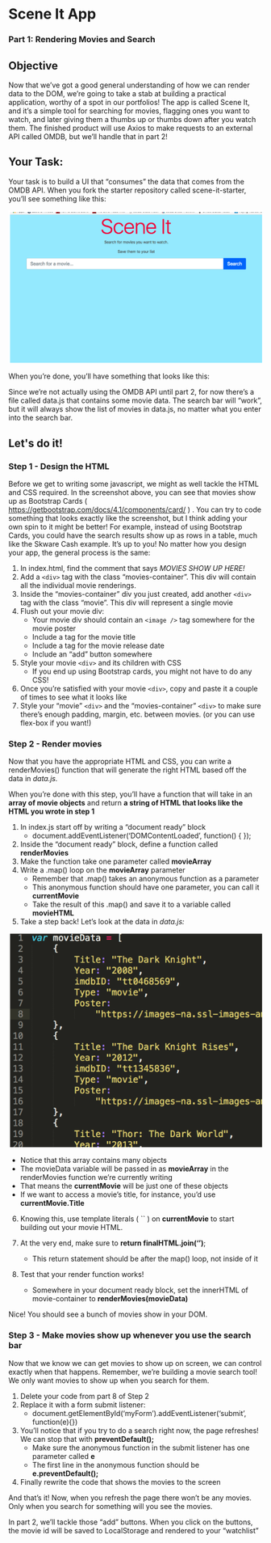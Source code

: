 # Scene It App

### Part 1: Rendering Movies and Search

## Objective

Now that we’ve got a good general understanding of how we can render data to the DOM, we’re going to take a stab at building a practical application, worthy of a spot in our portfolios! The app is called Scene It, and it’s a simple tool for searching for movies, flagging ones you want to watch, and later giving them a thumbs up or thumbs down after you watch them. The finished product will use Axios to make requests to an external API called OMDB, but we’ll handle that in part 2!

## Your Task:

Your task is to build a UI that “consumes” the data that comes from the OMDB API. When you fork the starter repository called scene-it-starter, you’ll see something like this:

![scene it 1](.././img/sceneitImg1.png)

When you’re done, you’ll have something that looks like this:

Since we’re not actually using the OMDB API until part 2, for now there’s a file called data.js that contains some movie data. The search bar will “work”, but it will always show the list of movies in data.js, no matter what you enter into the search bar.

## Let's do it!

### Step 1 - Design the HTML

Before we get to writing some javascript, we might as well tackle the HTML and CSS required. In the screenshot above, you can see that movies show up as Bootstrap Cards ( https://getbootstrap.com/docs/4.1/components/card/ ) . You can try to code something that looks exactly like the screenshot, but I think adding your own spin to it might be better! For example, instead of using Bootstrap Cards, you could have the search results show up as rows in a table, much like the Skware Cash example. It’s up to you! No matter how you design your app, the general process is the same:

1. In index.html, find the comment that says _MOVIES SHOW UP HERE!_
2. Add a `<div>` tag with the class “movies-container”. This div will contain all the individual movie renderings.
3. Inside the “movies-container” div you just created, add another `<div>` tag with the class “movie”. This div will represent a single movie
4. Flush out your movie div:
   - Your movie div should contain an `<image />` tag somewhere for the movie poster
   - Include a tag for the movie title
   - Include a tag for the movie release date
   - Include an “add” button somewhere
5. Style your movie `<div>` and its children with CSS
   - If you end up using Bootstrap cards, you might not have to do any CSS!
6. Once you’re satisfied with your movie `<div>`, copy and paste it a couple of times to see what it looks like
7. Style your “movie” `<div>` and the “movies-container” `<div>` to make sure there’s enough padding, margin, etc. between movies. (or you can use flex-box if you want!)

### Step 2 - Render movies

Now that you have the appropriate HTML and CSS, you can write a renderMovies() function that will generate the right HTML based off the data in _data.js._

When you’re done with this step, you’ll have a function that will take in an **array of movie objects** and return **a string of HTML that looks like the HTML you wrote in step 1**

1. In index.js start off by writing a “document ready” block
   - document.addEventListener(‘DOMContentLoaded’, function() { });
2. Inside the “document ready” block, define a function called **renderMovies**
3. Make the function take one parameter called **movieArray**
4. Write a .map() loop on the **movieArray** parameter
   - Remember that .map() takes an anonymous function as a parameter
   - This anonymous function should have one parameter, you can call it **currentMovie**
   - Take the result of this .map() and save it to a variable called **movieHTML**
5. Take a step back! Let’s look at the data in _data.js:_

![scene it 1](.././img/sceneitImg3.png)

- Notice that this array contains many objects
- The movieData variable will be passed in as **movieArray** in the renderMovies function we’re currently writing
- That means the **currentMovie** will be just one of these objects
- If we want to access a movie’s title, for instance, you’d use **currentMovie.Title**

6. Knowing this, use template literals ( `` ) on **currentMovie** to start building out your movie HTML.
7. At the very end, make sure to **return finalHTML.join(‘’)**;
   - This return statement should be after the map() loop, not inside of it
8. Test that your render function works!

   - Somewhere in your document ready block, set the innerHTML of movie-container to **renderMovies(movieData)**

Nice! You should see a bunch of movies show in your DOM.

### Step 3 - Make movies show up whenever you use the search bar

Now that we know we can get movies to show up on screen, we can control exactly when that happens. Remember, we’re building a movie search tool! We only want movies to show up when you search for them.

1. Delete your code from part 8 of Step 2
2. Replace it with a form submit listener:
   - document.getElementById(‘myForm’).addEventListener(‘submit’, function(e){})
3. You’ll notice that if you try to do a search right now, the page refreshes! We can stop that with **preventDefault();**
   - Make sure the anonymous function in the submit listener has one parameter called **e**
   - The first line in the anonymous function should be **e.preventDefault();**
4. Finally rewrite the code that shows the movies to the screen

And that’s it! Now, when you refresh the page there won’t be any movies. Only when you search for something will you see the movies.

In part 2, we’ll tackle those “add” buttons. When you click on the buttons, the movie id will be saved to LocalStorage and rendered to your “watchlist”

